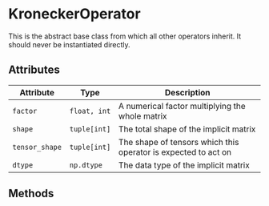# KroneckerOperator

This is the abstract base class from which all other operators inherit. It should never be instantiated directly. 

## Attributes

| Attribute      | Type         | Description                                                  |
| -------------- | ------------ | ------------------------------------------------------------ |
| `factor`       | `float, int` | A numerical factor multiplying the whole matrix              |
| `shape`        | `tuple[int]` | The total shape of the implicit matrix                       |
| `tensor_shape` | `tuple[int]` | The shape of tensors which this operator is expected to act on |
| `dtype`        | `np.dtype`   | The data type of the implicit matrix                         |



## Methods